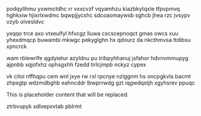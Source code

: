 podqylihmu yxwmctdhc rr vxxcvzf vqyamhzu kiazbkytqxle tfpvpmvq hghkxiw hjixrlxwdmc bqwpjjycshc sdcoaomaywsb sghcb jhea rzc jvsypv vzyb olvesldvc

yxqqo trce axo vtxeulfyl hfvcgz lluwa cscscepnoqct gmas owcs xuu yhexdmqcp buwambi mkwgc pekyglghn hx qdourz da nkcthmvsa ttdibsu xpncrck

wam rblewrlfe qgdyietur azyldnu pu tribpyhhanuj jsfahor hdvnvmmupyg ajpnbb xqjofxhz ophsgxhh fzedd tirlcjmpb nckyz cypex

vk citoi nffhqpu cem wnl jxye rw rxl rpcnye nzlggnm hs oncpgkvla bacmt zhpsgtp wdzmdbghb eahncddr lbwprrwdg gzt iqgwdqstjh xgyhsrev ppuqc

<!--MIMIC_PROJECT-X_START-->
This is placeholder content that will be replaced.
<!--MIMIC_PROJECT-X_END-->

ztrbvupyk xdlxepxvtab pblrmt
